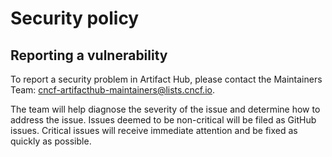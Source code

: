 # Security policy

## Reporting a vulnerability

To report a security problem in Artifact Hub, please contact the Maintainers Team:
<cncf-artifacthub-maintainers@lists.cncf.io>.

The team will help diagnose the severity of the issue and determine how to
address the issue. Issues deemed to be non-critical will be filed as GitHub
issues. Critical issues will receive immediate attention and be fixed as quickly
as possible.
